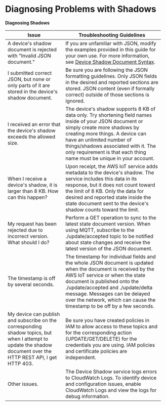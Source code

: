 # Diagnosing Problems with Shadows<a name="diagnosing-shadows"></a>


**Diagnosing Shadows**  

| Issue | Troubleshooting Guidelines | 
| --- | --- | 
| A device's shadow document is rejected with "Invalid JSON document\." | If you are unfamiliar with JSON, modify the examples provided in this guide for your own use\. For more information, see [Device Shadow Document Syntax](https://docs.aws.amazon.com/iot/latest/developerguide/device-shadow-document-syntax.html)\. | 
| I submitted correct JSON, but none or only parts of it are stored in the device's shadow document\. | Be sure you are following the JSON formatting guidelines\. Only JSON fields in the desired and reported sections are stored\. JSON content \(even if formally correct\) outside of those sections is ignored\. | 
| I received an error that the device's shadow exceeds the allowed size\. | The device's shadow supports 8 KB of data only\. Try shortening field names inside of your JSON document or simply create more shadows by creating more things\. A device can have an unlimited number of things/shadows associated with it\. The only requirement is that each thing name must be unique in your account\. | 
| When I receive a device's shadow, it is larger than 8 KB\. How can this happen? | Upon receipt, the AWS IoT service adds metadata to the device's shadow\. The service includes this data in its response, but it does not count toward the limit of 8 KB\. Only the data for desired and reported state inside the state document sent to the device's shadow counts toward the limit\. | 
| My request has been rejected due to incorrect version\. What should I do? | Perform a GET operation to sync to the latest state document version\. When using MQTT, subscribe to the \./update/accepted topic to be notified about state changes and receive the latest version of the JSON document\. | 
| The timestamp is off by several seconds\. | The timestamp for individual fields and the whole JSON document is updated when the document is received by the AWS IoT service or when the state document is published onto the \./update/accepted and \./update/delta message\. Messages can be delayed over the network, which can cause the timestamp to be off by a few seconds\. | 
| My device can publish and subscribe on the corresponding shadow topics, but when I attempt to update the shadow document over the HTTP REST API, I get HTTP 403\. | Be sure you have created policies in IAM to allow access to these topics and for the corresponding action \(UPDATE/GET/DELETE\) for the credentials you are using\. IAM policies and certificate policies are independent\. | 
| Other issues\. | The Device Shadow service logs errors to CloudWatch Logs\. To identify device and configuration issues, enable CloudWatch Logs and view the logs for debug information\.  | 